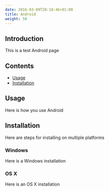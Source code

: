 ```yaml
---
date: 2016-03-09T20:10:46+01:00
title: Android
weight: 50
---
```


## Introduction

This is a test Android page

## Contents

- [Usage](#usage)
- [Installation](#installation)

## Usage

Here is how you use Android

## Installation

Here are steps for installing on multiple platforms

### Windows

Here is a Windows installation

### OS X

Here is an OS X installation
